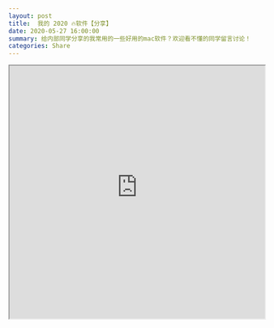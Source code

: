 ```yaml
---
layout: post
title:  我的 2020 🔥软件【分享】
date: 2020-05-27 16:00:00
summary: 给内部同学分享的我常用的一些好用的mac软件？欢迎看不懂的同学留言讨论！
categories: Share
---
```


<iframe src="https://qpluspicture.oss-cn-beijing.aliyuncs.com/gYjcPy/🔥%20软件分享.pdf" width="100%" height="500px"></iframe>
